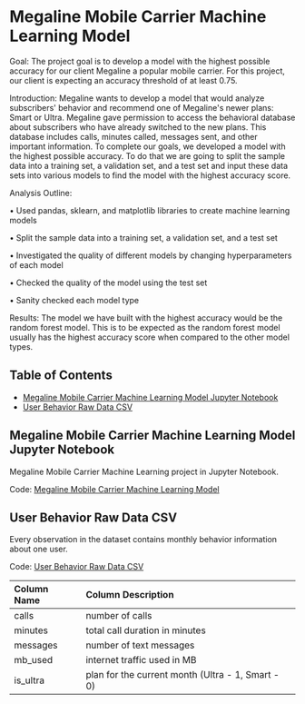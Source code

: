 # Megaline Mobile Carrier Machine Learning Model

Goal: The project goal is to develop a model with the highest possible accuracy for our client Megaline a popular mobile carrier. For this project, our client is expecting an accuracy threshold of at least 0.75.

Introduction: Megaline wants to develop a model that would analyze subscribers' behavior and recommend one of Megaline's newer plans: Smart or Ultra. Megaline gave permission to access the behavioral database about subscribers who have already switched to the new plans. This database includes calls, minutes called, messages sent, and other important information. To complete our goals, we developed a model with the highest possible accuracy. To do that we are going to split the sample data into a training set, a validation set, and a test set and input these data sets into various models to find the model with the highest accuracy score.

Analysis Outline: 

• Used pandas, sklearn, and matplotlib libraries to create machine learning models

• Split the sample data into a training set, a validation set, and a test set

• Investigated the quality of different models by changing hyperparameters of each model

• Checked the quality of the model using the test set

• Sanity checked each model type

Results: The model we have built with the highest accuracy would be the random forest model. This is to be expected as the random forest model usually has the highest accuracy score when compared to the other model types.

## Table of Contents
- [Megaline Mobile Carrier Machine Learning Model Jupyter Notebook](#megaline-mobile-carrier-machine-learning-model-jupyter-notebook)
- [User Behavior Raw Data CSV](#user-behavior-raw-data-csv)

<a name="headers"/>


## Megaline Mobile Carrier Machine Learning Model Jupyter Notebook
Megaline Mobile Carrier Machine Learning project in Jupyter Notebook.

Code: [Megaline Mobile Carrier Machine Learning Model](https://github.com/jasondo-da/tripleten_project_portfolio/blob/main/Sprint%2011%20-%20Machine%20Learning/megaline_project.ipynb)


## User Behavior Raw Data CSV
Every observation in the dataset contains monthly behavior information about one user. 

Code: [User Behavior Raw Data CSV](https://github.com/jasondo-da/tripleten_project_portfolio/blob/main/Sprint%2011%20-%20Machine%20Learning/users_behavior.csv)

| Column Name | Column Description |
| :------------- | :------------ |
| сalls | number of calls |
| minutes | total call duration in minutes |
| messages | number of text messages |
| mb_used | internet traffic used in MB |
| is_ultra | plan for the current month (Ultra - 1, Smart - 0) |

